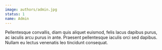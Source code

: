 ```yaml
---
image: authors/admin.jpg
status: 1
name: Admin
---
```


Pellentesque convallis, diam quis aliquet euismod, felis lacus dapibus purus, ac iaculis arcu purus in ante. Praesent pellentesque iaculis orci sed dapibus. Nullam eu lectus venenatis leo tincidunt consequat.
